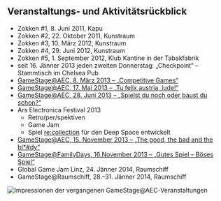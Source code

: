 ## Veranstaltungs- und Aktivitätsrückblick

* Zokken #1, 8. Juni 2011, Kapu
* Zokken #2, 22. Oktober 2011, Kunstraum
* Zokken #3, 10. März 2012, Kunstraum
* Zokken #4, 29. Juni 2012, Kunstraum
* Zokken #5, 1. September 2012, Klub Kantine in der Tabakfabrik
* seit 16. Jänner 2013 jeden zweiten Donnerstag: „Checkpoint“ – Stammtisch im Chelsea Pub
* [GameStage@AEC, 8. März 2013 – „Competitive Games“][competitivegames]
* [GameStage@AEC, 17. Mai 2013 – „Tu felix austria, lude!“][tufelixaustrialude]
* [GameStage@AEC, 28. Juni 2013 – „Spielst du noch oder baust du schon?“][spielstdunochoderbaustduschon]
* Ars Electronica Festival 2013
  - Retro/per/spektiven
  - Game Jam
  - Spiel [re:collection][recollection] für den Deep Space entwickelt
* [GameStage@AEC, 15. November 2013 – „The good, the bad and the bl*#dy“][thegoodthebadandthebloody]
* [GameStage@FamilyDays, 16.November 2013 – „Gutes Spiel – Böses Spiel“][familydays]
* Global Game Jam Linz, 24. Jänner 2014, Raumschiff
* GameStage@Raumschiff, 28.–31. Jänner 2014, Raumschiff



<img src="{{ site.baseurl }}/images/gamestage.jpg" alt="Impressionen der vergangenen GameStage@AEC-Veranstaltungen">

[competitivegames]: http://gamestage.radiatedpixel.com/competitive-games/
[tufelixaustrialude]: http://gamestage.radiatedpixel.com/tu-felix-austria-lude/
[spielstdunochoderbaustduschon]: http://gamestage.radiatedpixel.com/spielst-du-noch-oder-baust-du-schon/
[thegoodthebadandthebloody]: http://gamestage.radiatedpixel.com/the-good-the-bad-and-the-bloody/
[familydays]: http://gamestage.radiatedpixel.com/good-game-bad-game/
[recollection]: https://www.facebook.com/photo.php?v=584466761611940
